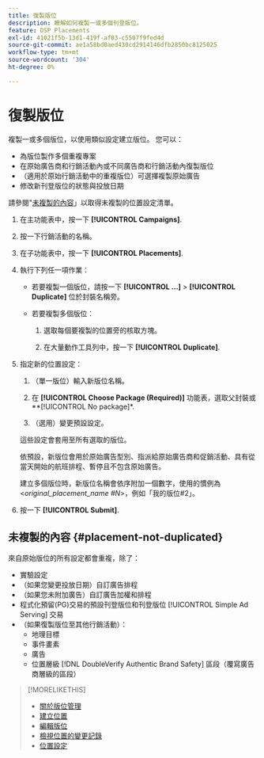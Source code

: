 ```yaml
---
title: 復製版位
description: 瞭解如何複製一或多個刊登版位。
feature: DSP Placements
exl-id: 41021f5b-13d1-419f-af03-c5507f9fed4d
source-git-commit: ae1a58bd0aed430cd2914146dfb2850bc8125025
workflow-type: tm+mt
source-wordcount: '304'
ht-degree: 0%

---
```


# 復製版位

<!-- Some placements don't have this option. Clarify which placement types aren't eligible -- is it PG placements, or all placements using private inventory? And anything else? -->

複製一或多個版位，以使用類似設定建立版位。 您可以：

* 為版位製作多個重複專案
* 在原始廣告商和行銷活動內或不同廣告商和行銷活動內復製版位
* （適用於原始行銷活動中的重複版位）可選擇複製原始廣告
* 修改新刊登版位的狀態與投放日期

請參閱&quot;[未複製的內容](#placement-not-duplicated)」以取得未複製的位置設定清單。

1. 在主功能表中，按一下 **[!UICONTROL Campaigns]**.

1. 按一下行銷活動的名稱。

1. 在子功能表中，按一下 **[!UICONTROL Placements]**.

1. 執行下列任一項作業：

   * 若要複製一個版位，請按一下  **[!UICONTROL ...]** > **[!UICONTROL Duplicate]** 位於封裝名稱旁。

   * 若要複製多個版位：

      1. 選取每個要複製的位置旁的核取方塊。

      1. 在大量動作工具列中，按一下 **[!UICONTROL Duplicate]**.

1. 指定新的位置設定：

   1. （單一版位）輸入新版位名稱。

   1. 在 **[!UICONTROL Choose Package (Required)]** 功能表，選取父封裝或**[!UICONTROL No package]*.

   1. （選用）變更預設設定。

   這些設定會套用至所有選取的版位。

   依預設，新版位會用於原始廣告型別、指派給原始廣告商和促銷活動、具有從當天開始的航班排程、暫停且不包含原始廣告。

   建立多個版位時，新版位名稱會依序附加一個數字，使用的慣例為&lt;*original_placement_name #N*>，例如「我的版位#2」。

1. 按一下 **[!UICONTROL Submit]**.

## 未複製的內容 {#placement-not-duplicated}

來自原始版位的所有設定都會重複，除了：

* 實驗設定
* （如果您變更投放日期）自訂廣告排程
* （如果您未附加廣告）自訂廣告加權和排程
* 程式化預留(PG)交易的預設刊登版位和刊登版位 [!UICONTROL Simple Ad Serving] 交易
* （如果復製版位至其他行銷活動）：
   * 地理目標
   * 事件畫素
   * 廣告
   * 位置層級 [!DNL DoubleVerify Authentic Brand Safety] 區段（覆寫廣告商層級的區段）

>[!MORELIKETHIS]
>
>* [關於版位管理](placement-about.md)
>* [建立位置](placement-create.md)
>* [編輯版位](placement-edit.md)
>* [檢視位置的變更記錄](placement-change-log.md)
>* [位置設定](placement-settings.md)
